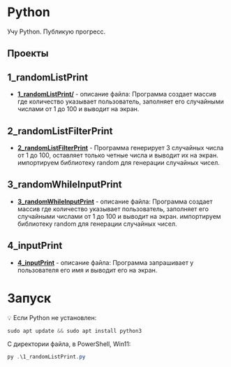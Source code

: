 ﻿# Python

Учу Python. Публикую прогресс. 

## Проекты

## 1_randomListPrint
- **[1_randomListPrint/](1_randomListPrint.py)** - 
описание файла:  Программа создает массив где количество указывает пользователь, заполняет его случайными числами от 1 до 100 и выводит на экран.

## 2_randomListFilterPrint
- **[2_randomListFilterPrint](2_randomListFilterPrint.py)** - 
Программа генерирует 3 случайных числа от 1 до 100, оставляет только четные числа и выводит их на экран. 
импортируем библиотеку random для генерации случайных чисел.

## 3_randomWhileInputPrint
- **[3_randomWhileInputPrint](3_randomWhileInputPrint.py)** -
описание файла: Программа создает массив где количество указывает пользователь, заполняет его случайными числами от 1 до 100 и выводит на экран. 
импортируем библиотеку random для генерации случайных чисел.

## 4_inputPrint
- **[4_inputPrint](4_inputPrint.py)** -
описание файла: Программа запрашивает у пользователя его имя и выводит его на экран.

# Запуск

💡 Если Python не установлен: 
```PowerShell
sudo apt update && sudo apt install python3
```

С директории файла, в PowerShell, Win11:
```PowerShell
py .\1_randomListPrint.py
```